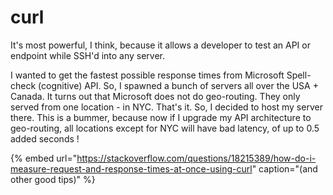 # curl

It's most powerful, I think, because it allows a developer to test an API or endpoint while SSH'd into any server. 

I wanted to get the fastest possible response times from Microsoft Spell-check \(cognitive\) API. So, I spawned a bunch of servers all over the USA + Canada. It turns out that Microsoft does not do geo-routing. They only served from one location - in NYC. That's it. So, I decided to host my server there. This is a bummer, because now if I upgrade my API architecture to geo-routing, all locations except for NYC will have bad latency, of up to 0.5 added seconds !

{% embed url="https://stackoverflow.com/questions/18215389/how-do-i-measure-request-and-response-times-at-once-using-curl" caption="\(and other good tips\)" %}



